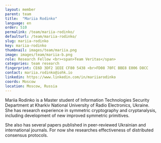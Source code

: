 ```yaml
---
layout: member
parent: team
title:  "Mariia Rodinko"
language: en
order: 510
permalink: /team/mariia-rodinko/
defaulturl: /team/mariia-rodinko/
slug: mariia-rodinko
key: mariia-rodinko
thumbnail: images/team/mariia.png
image: images/team/mariia-b.png
role: Research Fellow <br><span>Team Veritas</span>
categories: team research
fingerprint: CE6D 3DF2 1EEE CF80 5438 <br>FD08 70FC BBE8 E006 D8CC
contact: mariia.rodinko@iohk.io
linkedin: https://www.linkedin.com/in/mariiarodinko
coords: Moscow
location: Moscow, Russia
---
```

Mariia Rodinko is a Master student of Information Technologies Security Department at Kharkiv National University of Radio Electronics, Ukraine. She has research experience in symmetric cryptography and cryptanalysis, including development of new improved symmetric primitives.

She also has several papers published in peer-reviewed Ukrainian and international journals. For now she researches effectiveness of distributed consensus protocols.

